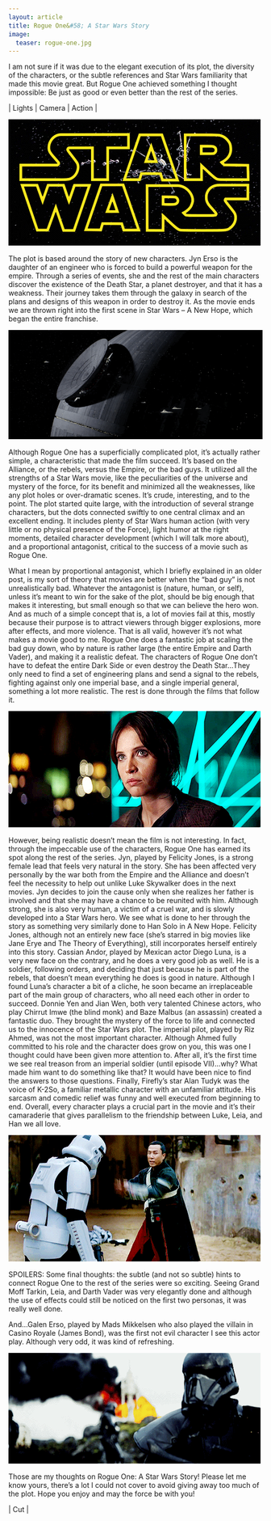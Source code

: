 ```yaml
---
layout: article
title: Rogue One&#58; A Star Wars Story
image:
  teaser: rogue-one.jpg
---
```

I am not sure if it was due to the elegant execution of its plot, the diversity of the characters, or the subtle references and Star Wars familiarity that made this movie
great. But Rogue One achieved something I thought impossible: Be just as good or even better than the rest of the series.

<p class="tagline">
    &#124;   Lights   &#124;   Camera   &#124;   Action   &#124;
</p>

<img class="img-center" src="/images/8-star-wars-intro.gif"/>

The plot is based around the story of new characters. Jyn Erso is the daughter of an engineer who is forced to build a powerful weapon for the empire. Through a series of
events, she and the rest of the main characters discover the existence of the Death Star, a planet destroyer, and that it has a weakness. Their journey takes them through
the galaxy in search of the plans and designs of this weapon in order to destroy it. As the movie ends we are thrown right into the first scene in Star Wars – A New Hope,
which began the entire franchise.

<img class="img-center" src="/images/8-death-star.gif"/>

Although Rogue One has a superficially complicated plot, it’s actually rather simple, a characteristic that made the film succeed. It’s based on the Alliance, or the
rebels, versus the Empire, or the bad guys. It utilized all the strengths of a Star Wars movie, like the peculiarities of the universe and mystery of the force, for its
benefit and minimized all the weaknesses, like any plot holes or over-dramatic scenes. It’s crude, interesting, and to the point. The plot started quite large, with the
introduction of several strange characters, but the dots connected swiftly to one central climax and an excellent ending. It includes plenty of Star Wars human action
(with very little or no physical presence of the Force), light humor at the right moments, detailed character development (which I will talk more about), and a
proportional antagonist, critical to the success of a movie such as Rogue One.

What I mean by proportional antagonist, which I briefly explained in an older post, is my sort of theory that movies are better when the “bad guy” is not unrealistically
bad. Whatever the antagonist is (nature, human, or self), unless it’s meant to win for the sake of the plot, should be big enough that makes it interesting, but small
enough so that we can believe the hero won. And as much of a simple concept that is, a lot of movies fail at this, mostly because their purpose is to attract viewers
through bigger explosions, more after effects, and more violence. That is all valid, however it’s not what makes a movie good to me. Rogue One does a fantastic job at
scaling the bad guy down, who by nature is rather large (the entire Empire and Darth Vader), and making it a realistic defeat. The characters of Rogue One don’t have to
defeat the entire Dark Side or even destroy the Death Star…They only need to find a set of engineering plans and send a signal to the rebels, fighting against only one
imperial base, and a single imperial general, something a lot more realistic. The rest is done through the films that follow it.

<img class="img-center" src="/images/8-star-wars-3.gif"/>

However, being realistic doesn’t mean the film is not interesting. In fact, through the impeccable use of the characters, Rogue One has earned its spot along the rest of
the series. Jyn, played by Felicity Jones, is a strong female lead that feels very natural in the story. She has been affected very personally by the war both from the
Empire and the Alliance and doesn’t feel the necessity to help out unlike Luke Skywalker does in the next movies. Jyn decides to join the cause only when she realizes her
father is involved and that she may have a chance to be reunited with him. Although strong, she is also very human, a victim of a cruel war, and is slowly developed into
a Star Wars hero. We see what is done to her through the story as something very similarly done to Han Solo in A New Hope. Felicity Jones, although not an entirely new
face (she’s starred in big movies like Jane Erye and The Theory of Everything), still incorporates herself entirely into this story. Cassian Andor, played by Mexican
actor Diego Luna, is a very new face on the contrary, and he does a very good job as well. He is a soldier, following orders, and deciding that just because he is part of
the rebels, that doesn’t mean everything he does is good in nature. Although I found Luna’s character a bit of a cliche, he soon became an irreplaceable part of the main
group of characters, who all need each other in order to succeed. Donnie Yen and Jian Wen, both very talented Chinese actors, who play Chirrut Imwe (the blind monk) and
Baze Malbus (an assassin) created a fantastic duo. They brought the mystery of the force to life and connected us to the innocence of the Star Wars plot. The imperial
pilot, played by Riz Ahmed, was not the most important character. Although Ahmed fully committed to his role and the character does grow on you, this was one I thought
could have been given more attention to. After all, it’s the first time we see real treason from an imperial soldier (until episode VII)…why? What made him want to do
something like that? It would have been nice to find the answers to those questions. Finally, Firefly’s star Alan Tudyk was the voice of K-2So, a familiar metallic
character with an unfamiliar attitude. His sarcasm and comedic relief was funny and well executed from beginning to end. Overall, every character plays a crucial part in
the movie and it’s their camaraderie that gives parallelism to the friendship between Luke, Leia, and Han we all love.

<img class="img-center" src="/images/8-star-wars-4.gif"/>

SPOILERS:
Some final thoughts: the subtle (and not so subtle) hints to connect Rogue One to the rest of the series were so exciting. Seeing Grand Moff Tarkin, Leia, and Darth Vader
was very elegantly done and although the use of effects could still be noticed on the first two personas, it was really well done.

And…Galen Erso, played by Mads Mikkelsen who also played the villain in Casino Royale (James Bond), was the first not evil character I see this actor play. Although very
odd, it was kind of refreshing.

<img class="img-center" src="/images/8-star-wars-5.gif"/>

Those are my thoughts on Rogue One: A Star Wars Story! Please let me know yours, there’s a lot I could not cover to avoid giving away too much of the plot. Hope you enjoy
and may the force be with you!

<p class="tagline">
    &#124;   Cut   &#124;
</p>
